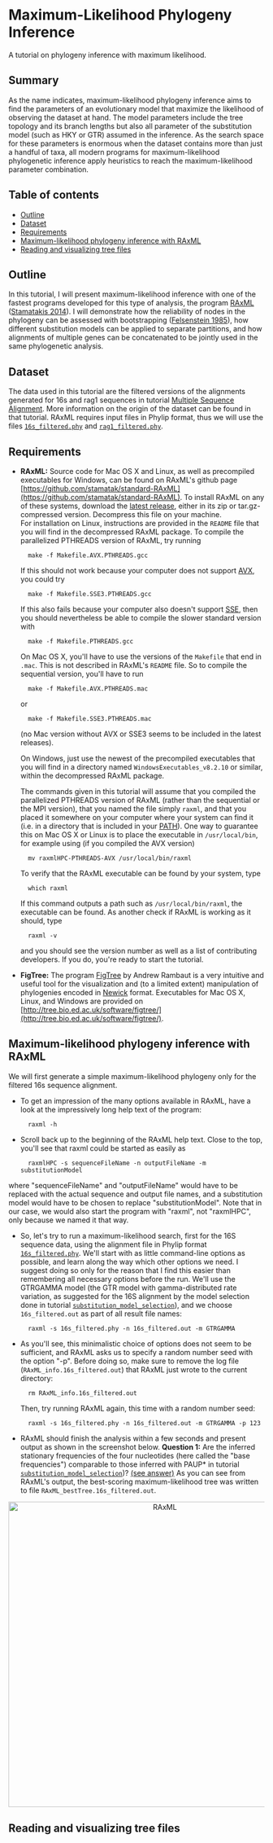 # Maximum-Likelihood Phylogeny Inference

A tutorial on phylogeny inference with maximum likelihood.

## Summary

As the name indicates, maximum-likelihood phylogeny inference aims to find the parameters of an evolutionary model that maximize the likelihood of observing the dataset at hand. The model parameters include the tree topology and its branch lengths but also all parameter of the substitution model (such as HKY or GTR) assumed in the inference. As the search space for these parameters is enormous when the dataset contains more than just a handful of taxa, all modern programs for maximum-likelihood phylogenetic inference apply heuristics to reach the maximum-likelihood parameter combination.

## Table of contents

* [Outline](#outline)
* [Dataset](#dataset)
* [Requirements](#requirements)
* [Maximum-likelihood phylogeny inference with RAxML](#raxml)
* [Reading and visualizing tree files](#figtree)

<a name="outline"></a>
## Outline

In this tutorial, I will present maximum-likelihood inference with one of the fastest programs developed for this type of analysis, the program [RAxML](https://sco.h-its.org/exelixis/web/software/raxml/index.html) ([Stamatakis 2014](https://academic.oup.com/bioinformatics/article/30/9/1312/238053)). I will demonstrate how the reliability of nodes in the phylogeny can be assessed with bootstrapping ([Felsenstein 1985](https://www.jstor.org/stable/2408678)), how different substitution models can be applied to separate partitions, and how alignments of multiple genes can be concatenated to be jointly used in the same phylogenetic analysis.

<a name="dataset"></a>
## Dataset

The data used in this tutorial are the filtered versions of the alignments generated for 16s and rag1 sequences in tutorial [Multiple Sequence Alignment](../multiple_sequence_alignment/README.md). More information on the origin of the dataset can be found in that tutorial. RAxML requires input files in Phylip format, thus we will use the files [`16s_filtered.phy`](data/16s_filtered.phy) and [`rag1_filtered.phy`](data/rag1_filtered.phy).

<a name="requirements"></a>
## Requirements

* **RAxML:** Source code for Mac OS X and Linux, as well as precompiled executables for Windows, can be found on RAxML's github page [https://github.com/stamatak/standard-RAxML](https://github.com/stamatak/standard-RAxML). To install RAxML on any of these systems, download the [latest release](https://github.com/stamatak/standard-RAxML/releases), either in its zip or tar.gz-compressed version. Decompress this file on your machine.<br>
For installation on Linux, instructions are provided in the `README` file that you will find in the decompressed RAxML package. To compile the parallelized PTHREADS version of RAxML, try running

		make -f Makefile.AVX.PTHREADS.gcc

	If this should not work because your computer does not support [AVX](https://en.wikipedia.org/wiki/Advanced_Vector_Extensions), you could try
	
		make -f Makefile.SSE3.PTHREADS.gcc

	If this also fails because your computer also doesn't support [SSE](https://en.wikipedia.org/wiki/Streaming_SIMD_Extensions), then you should nevertheless be able to compile the slower standard version with
	
		make -f Makefile.PTHREADS.gcc

	On Mac OS X, you'll have to use the versions of the `Makefile` that end in `.mac`. This is not described in RAxML's `README` file. So to compile the sequential version, you'll have to run
	
		make -f Makefile.AVX.PTHREADS.mac
		
	or
	
		make -f Makefile.SSE3.PTHREADS.mac
		
	(no Mac version without AVX or SSE3 seems to be included in the latest releases).
		
	On Windows, just use the newest of the precompiled executables that you will find in a directory named `WindowsExecutables_v8.2.10` or similar, within the decompressed RAxML package.<br>

	The commands given in this tutorial will assume that you compiled the parallelized PTHREADS version of RAxML (rather than the sequential or the MPI version), that you named the file simply `raxml`, and that you placed it somewhere on your computer where your system can find it (i.e. in a directory that is included in your [PATH](https://en.wikipedia.org/wiki/PATH_(variable))). One way to guarantee this on Mac OS X or Linux is to place the executable in `/usr/local/bin`, for example using (if you compiled the AVX version)
	
		mv raxmlHPC-PTHREADS-AVX /usr/local/bin/raxml
		
	To verify that the RAxML executable can be found by your system, type
	
		which raxml
		
	If this command outputs a path such as `/usr/local/bin/raxml`, the executable can be found. As another check if RAxML is working as it should, type
	
		raxml -v
		
	and you should see the version number as well as a list of contributing developers. If you do, you're ready to start the tutorial.
	
* **FigTree:** The program [FigTree](http://tree.bio.ed.ac.uk/software/figtree/) by Andrew Rambaut is a very intuitive and useful tool for the visualization and (to a limited extent) manipulation of phylogenies encoded in [Newick](http://evolution.genetics.washington.edu/phylip/newicktree.html) format. Executables for Mac OS X, Linux, and Windows are provided on [http://tree.bio.ed.ac.uk/software/figtree/](http://tree.bio.ed.ac.uk/software/figtree/).
	
<a name="raxml"></a>
## Maximum-likelihood phylogeny inference with RAxML

We will first generate a simple maximum-likelihood phylogeny only for the filtered 16s sequence alignment.

* To get an impression of the many options available in RAxML, have a look at the impressively long help text of the program:

		raxml -h
		
* Scroll back up to the beginning of the RAxML help text. Close to the top, you'll see that raxml could be started as easily as

		raxmlHPC -s sequenceFileName -n outputFileName -m substitutionModel 
where "sequenceFileName" and "outputFileName" would have to be replaced with the actual sequence and output file names, and a substitution model would have to be chosen to replace "substitutionModel". Note that in our case, we would also start the program with "raxml", not "raxmlHPC", only because we named it that way.

* So, let's try to run a maximum-likelihood search, first for the 16S sequence data, using the alignment file in Phylip format [`16s_filtered.phy`](data/16s_filtered.phy). We'll start with as little command-line options as possible, and learn along the way which other options we need. I suggest doing so only for the reason that I find this easier than remembering all necessary options before the run. We'll use the GTRGAMMA model (the GTR model with gamma-distributed rate variation, as suggested for the 16S alignment by the model selection done in tutorial [`substitution_model_selection`](../substitution_model_selection/README.md)), and we choose `16s_filtered.out` as part of all result file names:

		raxml -s 16s_filtered.phy -n 16s_filtered.out -m GTRGAMMA 
* As you'll see, this minimalistic choice of options does not seem to be sufficient, and RAxML asks us to specify a random number seed with the option "-p". Before doing so, make sure to remove the log file (`RAxML_info.16s_filtered.out`) that RAxML just wrote to the current directory:

		rm RAxML_info.16s_filtered.out

	Then, try running RAxML again, this time with a random number seed:

		raxml -s 16s_filtered.phy -n 16s_filtered.out -m GTRGAMMA -p 123
		
* RAxML should finish the analysis within a few seconds and present output as shown in the screenshot below. **Question 1:** Are the inferred stationary frequencies of the four nucleotides (here called the "base frequencies") comparable to those inferred with PAUP\* in tutorial [`substitution_model_selection`](../substitution_model_selection/README.md))? [(see answer)](#q1) As you can see from RAxML's output, the best-scoring maximum-likelihood tree was written to file `RAxML_bestTree.16s_filtered.out`.
<p align="center"><img src="img/raxml1.png" alt="RAxML" width="600"></p>

<a name="figtree"></a>
## Reading and visualizing tree files








<br><br><br><br><br><br><br><br><br><br><br><br><br><br><br><br><br><br><br>

## Answers

<a name="q1"></a>

* **Question 1:** In the model selection done with PAUP\*, the estimates for the stationary frequencies under the GTR model with gamma-distrbuted rate variation were 0.314 (A), 0.232 (C), 0.211 (G), and 0.242 (T). In contrast, these frequencies were estimated by RAxML as 0.275 (A), 0.252 (C), 0.244 (G), and 0.230 (T). Thus, these estimates differ actually quite a lot. The reason for these differences could be the relatively small alignment size leading to stochastic variation, or the fact that the phylogeny was assumed in the model selection analysis with PAUP\*, but was co-estimated with the model parameters by RAxML.